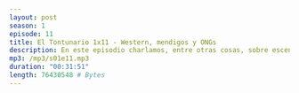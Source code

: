 ```yaml
---
layout: post
season: 1
episode: 11
title: El Tontunario 1x11 - Western, mendigos y ONGs
description: En este episodio charlamos, entre otras cosas, sobre escenarios Western, mendigos y formas de evitar a las ONGs
mp3: /mp3/s01e11.mp3
duration: "00:31:51"
length: 76430548 # Bytes
---
```

